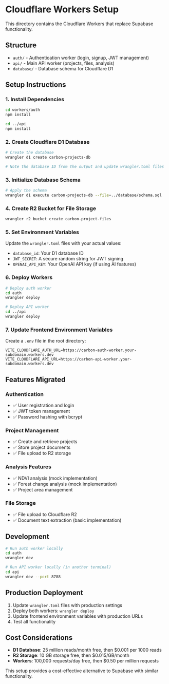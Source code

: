 # Cloudflare Workers Setup

This directory contains the Cloudflare Workers that replace Supabase functionality.

## Structure

- `auth/` - Authentication worker (login, signup, JWT management)
- `api/` - Main API worker (projects, files, analysis)
- `database/` - Database schema for Cloudflare D1

## Setup Instructions

### 1. Install Dependencies

```bash
cd workers/auth
npm install

cd ../api
npm install
```

### 2. Create Cloudflare D1 Database

```bash
# Create the database
wrangler d1 create carbon-projects-db

# Note the database ID from the output and update wrangler.toml files
```

### 3. Initialize Database Schema

```bash
# Apply the schema
wrangler d1 execute carbon-projects-db --file=../database/schema.sql
```

### 4. Create R2 Bucket for File Storage

```bash
wrangler r2 bucket create carbon-project-files
```

### 5. Set Environment Variables

Update the `wrangler.toml` files with your actual values:

- `database_id`: Your D1 database ID
- `JWT_SECRET`: A secure random string for JWT signing
- `OPENAI_API_KEY`: Your OpenAI API key (if using AI features)

### 6. Deploy Workers

```bash
# Deploy auth worker
cd auth
wrangler deploy

# Deploy API worker
cd ../api
wrangler deploy
```

### 7. Update Frontend Environment Variables

Create a `.env` file in the root directory:

```env
VITE_CLOUDFLARE_AUTH_URL=https://carbon-auth-worker.your-subdomain.workers.dev
VITE_CLOUDFLARE_API_URL=https://carbon-api-worker.your-subdomain.workers.dev
```

## Features Migrated

### Authentication
- ✅ User registration and login
- ✅ JWT token management
- ✅ Password hashing with bcrypt

### Project Management
- ✅ Create and retrieve projects
- ✅ Store project documents
- ✅ File upload to R2 storage

### Analysis Features
- ✅ NDVI analysis (mock implementation)
- ✅ Forest change analysis (mock implementation)
- ✅ Project area management

### File Storage
- ✅ File upload to Cloudflare R2
- ✅ Document text extraction (basic implementation)

## Development

```bash
# Run auth worker locally
cd auth
wrangler dev

# Run API worker locally (in another terminal)
cd api
wrangler dev --port 8788
```

## Production Deployment

1. Update `wrangler.toml` files with production settings
2. Deploy both workers: `wrangler deploy`
3. Update frontend environment variables with production URLs
4. Test all functionality

## Cost Considerations

- **D1 Database**: 25 million reads/month free, then $0.001 per 1000 reads
- **R2 Storage**: 10 GB storage free, then $0.015/GB/month
- **Workers**: 100,000 requests/day free, then $0.50 per million requests

This setup provides a cost-effective alternative to Supabase with similar functionality.